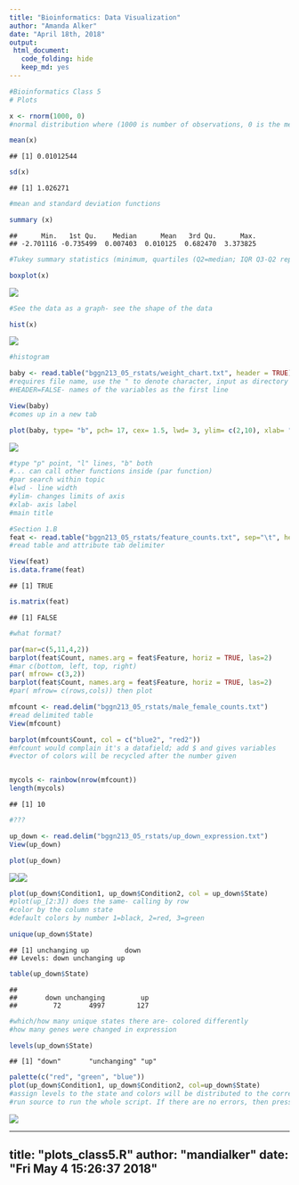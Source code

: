 ```yaml
---
title: "Bioinformatics: Data Visualization"
author: "Amanda Alker"
date: "April 18th, 2018"
output:
 html_document:
   code_folding: hide
   keep_md: yes
---
```



```r
#Bioinformatics Class 5
# Plots 

x <- rnorm(1000, 0)
#normal distribution where (1000 is number of observations, 0 is the mean)

mean(x)
```

```
## [1] 0.01012544
```

```r
sd(x)
```

```
## [1] 1.026271
```

```r
#mean and standard deviation functions 

summary (x)
```

```
##      Min.   1st Qu.    Median      Mean   3rd Qu.      Max. 
## -2.701116 -0.735499  0.007403  0.010125  0.682470  3.373825
```

```r
#Tukey summary statistics (minimum, quartiles (Q2=median; IQR Q3-Q2 represents 50% of data), and maximum)

boxplot(x)
```

![](plots_class5_files/figure-html/unnamed-chunk-1-1.png)<!-- -->

```r
#See the data as a graph- see the shape of the data

hist(x)
```

![](plots_class5_files/figure-html/unnamed-chunk-1-2.png)<!-- -->

```r
#histogram

baby <- read.table("bggn213_05_rstats/weight_chart.txt", header = TRUE)
#requires file name, use the " to denote character, input as directory
#HEADER=FALSE- names of the variables as the first line

View(baby)
#comes up in a new tab

plot(baby, type= "b", pch= 17, cex= 1.5, lwd= 3, ylim= c(2,10), xlab= "Age (months)", main= "Body Weight")
```

![](plots_class5_files/figure-html/unnamed-chunk-1-3.png)<!-- -->

```r
#type "p" point, "l" lines, "b" both
#... can call other functions inside (par function)
#par search within topic
#lwd - line width
#ylim- changes limits of axis
#xlab- axis label
#main title

#Section 1.B
feat <- read.table("bggn213_05_rstats/feature_counts.txt", sep="\t", header = TRUE)
#read table and attribute tab delimiter

View(feat)
is.data.frame(feat)
```

```
## [1] TRUE
```

```r
is.matrix(feat)
```

```
## [1] FALSE
```

```r
#what format?

par(mar=c(5,11,4,2))
barplot(feat$Count, names.arg = feat$Feature, horiz = TRUE, las=2)
#mar c(bottom, left, top, right)
par( mfrow= c(3,2))
barplot(feat$Count, names.arg = feat$Feature, horiz = TRUE, las=2)
#par( mfrow= c(rows,cols)) then plot 

mfcount <- read.delim("bggn213_05_rstats/male_female_counts.txt")
#read delimited table
View(mfcount)

barplot(mfcount$Count, col = c("blue2", "red2"))
#mfcount would complain it's a datafield; add $ and gives variables
#vector of colors will be recycled after the number given


mycols <- rainbow(nrow(mfcount))
length(mycols)
```

```
## [1] 10
```

```r
#???

up_down <- read.delim("bggn213_05_rstats/up_down_expression.txt")
View(up_down)

plot(up_down)
```

![](plots_class5_files/figure-html/unnamed-chunk-1-4.png)<!-- -->![](plots_class5_files/figure-html/unnamed-chunk-1-5.png)<!-- -->

```r
plot(up_down$Condition1, up_down$Condition2, col = up_down$State)
#plot(up_[2:3]) does the same- calling by row
#color by the column state
#default colors by number 1=black, 2=red, 3=green

unique(up_down$State)
```

```
## [1] unchanging up         down      
## Levels: down unchanging up
```

```r
table(up_down$State)
```

```
## 
##       down unchanging         up 
##         72       4997        127
```

```r
#which/how many unique states there are- colored differently
#how many genes were changed in expression

levels(up_down$State)
```

```
## [1] "down"       "unchanging" "up"
```

```r
palette(c("red", "green", "blue"))
plot(up_down$Condition1, up_down$Condition2, col=up_down$State)
#assign levels to the state and colors will be distributed to the correct state
#run source to run the whole script. If there are no errors, then press the compile report as html
```

![](plots_class5_files/figure-html/unnamed-chunk-1-6.png)<!-- -->


---
title: "plots_class5.R"
author: "mandialker"
date: "Fri May  4 15:26:37 2018"
---
